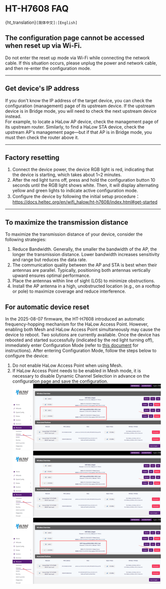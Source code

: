 # HT-H7608 FAQ

{ht_translation}`[简体中文]:[English]`

## The configuration page cannot be accessed when reset up via Wi-Fi.
Do not enter the reset up mode via Wi-Fi while connecting the network cable. If this situation occurs, please unplug the power and network cable, and then re-enter the configuration mode.

------------------------------------

## Get device's IP address
If you don't know the IP address of the target device, you can check the configuration (management) page of its upstream device. If the upstream device is in Bridge mode, you will need to check the next upstream device instead. <br>For example, to locate a HaLow AP device, check the management page of its upstream router. Similarly, to find a HaLow STA device, check the upstream AP's management page—but if that AP is in Bridge mode, you must then check the router above it.

------------------------------------

## Factory resetting
1. Connect the device power, the device RGB light is red, indicating that the device is starting, which takes about 1~2 minutes.
2. After the red light turns off, press and hold the configuration button 10 seconds until the RGB light shows white. Then, it will display alternating yellow and green lights to indicate active configuration mode.
3. Configure the device by following the initial setup procedure：https://docs.heltec.org/en/wifi_halow/ht-h7608/index.html#get-started

-------------------------------------

## To maximize the transmission distance
To maximize the transmission distance of your device, consider the following strategies:
1. Reduce Bandwidth. Generally, the smaller the bandwidth of the AP, the longer the transmission distance. Lower bandwidth increases sensitivity and range but reduces the data rate.
2. The communication quality between the AP and STA is best when their antennas are parallel. Typically, positioning both antennas vertically upward ensures optimal performance.
3. Place the antennas within line of sight (LOS) to minimize obstructions.
4. Install the AP antenna in a high, unobstructed location (e.g., on a rooftop or pole) to maximize coverage and reduce interference.

## For automatic device reset

In the 2025-08-07 firmware, the HT-H7608 introduced an automatic frequency-hopping mechanism for the HaLow Access Point. However, enabling both Mesh and HaLow Access Point simultaneously may cause the device to reboot. Two solutions are currently available.
Once the device has rebooted and started successfully (indicated by the red light turning off), immediately enter Configuration Mode (refer to [this document](https://docs.heltec.org/en/wifi_halow/ht-h7608/index.html#first-enter-configuration-page) for instructions). After entering Configuration Mode, follow the steps below to configure the device:

1. Do not enable HaLow Access Point when using Mesh.
2. If HaLow Access Point needs to be enabled in Mesh mode, it is necessary to disable Dynamic Channel Selection in advance on the configuration page and save the configuration.
![](img/faq/1.png)
![](img/faq/1.png)
![](img/faq/1.png)


